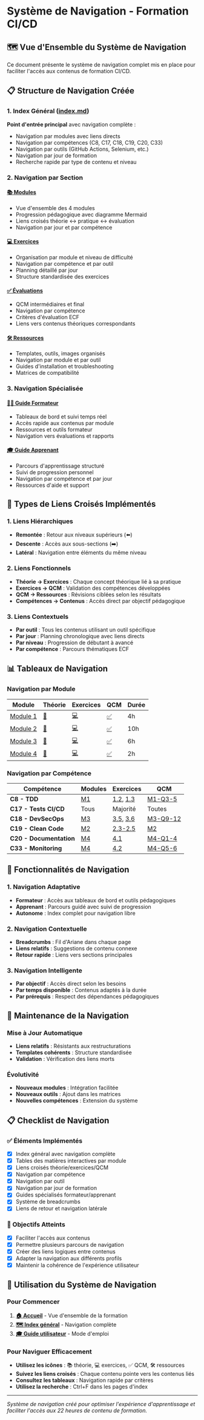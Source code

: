 # Système de Navigation - Formation CI/CD

## 🗺️ Vue d'Ensemble du Système de Navigation

Ce document présente le système de navigation complet mis en place pour faciliter l'accès aux contenus de formation CI/CD.

## 📋 Structure de Navigation Créée

### 1. Index Général ([index.md](index.md))
**Point d'entrée principal** avec navigation complète :
- Navigation par modules avec liens directs
- Navigation par compétences (C8, C17, C18, C19, C20, C33)
- Navigation par outils (GitHub Actions, Selenium, etc.)
- Navigation par jour de formation
- Recherche rapide par type de contenu et niveau

### 2. Navigation par Section

#### [📚 Modules](modules/README.md)
- Vue d'ensemble des 4 modules
- Progression pédagogique avec diagramme Mermaid
- Liens croisés théorie ↔ pratique ↔ évaluation
- Navigation par jour et par compétence

#### [💻 Exercices](exercices/README.md)
- Organisation par module et niveau de difficulté
- Navigation par compétence et par outil
- Planning détaillé par jour
- Structure standardisée des exercices

#### [✅ Évaluations](evaluations/README.md)
- QCM intermédiaires et final
- Navigation par compétence
- Critères d'évaluation ECF
- Liens vers contenus théoriques correspondants

#### [🛠️ Ressources](ressources/README.md)
- Templates, outils, images organisés
- Navigation par module et par outil
- Guides d'installation et troubleshooting
- Matrices de compatibilité

### 3. Navigation Spécialisée

#### [👨‍🏫 Guide Formateur](guides/guide-formateur.md)
- Tableaux de bord et suivi temps réel
- Accès rapide aux contenus par module
- Ressources et outils formateur
- Navigation vers évaluations et rapports

#### [🎓 Guide Apprenant](guides/guide-apprenant.md)
- Parcours d'apprentissage structuré
- Suivi de progression personnel
- Navigation par compétence et par jour
- Ressources d'aide et support

## 🔗 Types de Liens Croisés Implémentés

### 1. Liens Hiérarchiques
- **Remontée** : Retour aux niveaux supérieurs (⬅️)
- **Descente** : Accès aux sous-sections (➡️)
- **Latéral** : Navigation entre éléments du même niveau

### 2. Liens Fonctionnels
- **Théorie → Exercices** : Chaque concept théorique lié à sa pratique
- **Exercices → QCM** : Validation des compétences développées
- **QCM → Ressources** : Révisions ciblées selon les résultats
- **Compétences → Contenus** : Accès direct par objectif pédagogique

### 3. Liens Contextuels
- **Par outil** : Tous les contenus utilisant un outil spécifique
- **Par jour** : Planning chronologique avec liens directs
- **Par niveau** : Progression de débutant à avancé
- **Par compétence** : Parcours thématiques ECF

## 📊 Tableaux de Navigation

### Navigation par Module
| Module | Théorie | Exercices | QCM | Durée |
|--------|---------|-----------|-----|-------|
| [Module 1](modules/module-1-fondamentaux/README.md) | [📖](modules/module-1-fondamentaux/support-theorique.md) | [💻](exercices/module-1/README.md) | [✅](evaluations/qcm-intermediaires/module-1-qcm.md) | 4h |
| [Module 2](modules/module-2-ia-tests/README.md) | [📖](modules/module-2-ia-tests/support-theorique.md) | [💻](exercices/module-2/README.md) | [✅](evaluations/qcm-intermediaires/module-2-qcm.md) | 10h |
| [Module 3](modules/module-3-tests-fonctionnels/README.md) | [📖](modules/module-3-tests-fonctionnels/support-theorique.md) | [💻](exercices/module-3/README.md) | [✅](evaluations/qcm-intermediaires/module-3-qcm.md) | 6h |
| [Module 4](modules/module-4-documentation/README.md) | [📖](modules/module-4-documentation/support-theorique.md) | [💻](exercices/module-4/README.md) | [✅](evaluations/qcm-intermediaires/module-4-qcm.md) | 2h |

### Navigation par Compétence
| Compétence | Modules | Exercices | QCM |
|------------|---------|-----------|-----|
| **C8 - TDD** | [M1](modules/module-1-fondamentaux/README.md) | [1.2](exercices/module-1/exercice-1-2.md), [1.3](exercices/module-1/exercice-1-3.md) | [M1-Q3-5](evaluations/qcm-intermediaires/module-1-qcm.md) |
| **C17 - Tests CI/CD** | Tous | Majorité | Toutes |
| **C18 - DevSecOps** | [M3](modules/module-3-tests-fonctionnels/README.md) | [3.5](exercices/module-3/exercice-3-5.md), [3.6](exercices/module-3/exercice-3-6.md) | [M3-Q9-12](evaluations/qcm-intermediaires/module-3-qcm.md) |
| **C19 - Clean Code** | [M2](modules/module-2-ia-tests/README.md) | [2.3-2.5](exercices/module-2/README.md) | [M2](evaluations/qcm-intermediaires/module-2-qcm.md) |
| **C20 - Documentation** | [M4](modules/module-4-documentation/README.md) | [4.1](exercices/module-4/exercice-4-1.md) | [M4-Q1-4](evaluations/qcm-intermediaires/module-4-qcm.md) |
| **C33 - Monitoring** | [M4](modules/module-4-documentation/README.md) | [4.2](exercices/module-4/exercice-4-2.md) | [M4-Q5-6](evaluations/qcm-intermediaires/module-4-qcm.md) |

## 🎯 Fonctionnalités de Navigation

### 1. Navigation Adaptative
- **Formateur** : Accès aux tableaux de bord et outils pédagogiques
- **Apprenant** : Parcours guidé avec suivi de progression
- **Autonome** : Index complet pour navigation libre

### 2. Navigation Contextuelle
- **Breadcrumbs** : Fil d'Ariane dans chaque page
- **Liens relatifs** : Suggestions de contenu connexe
- **Retour rapide** : Liens vers sections principales

### 3. Navigation Intelligente
- **Par objectif** : Accès direct selon les besoins
- **Par temps disponible** : Contenus adaptés à la durée
- **Par prérequis** : Respect des dépendances pédagogiques

## 🔧 Maintenance de la Navigation

### Mise à Jour Automatique
- **Liens relatifs** : Résistants aux restructurations
- **Templates cohérents** : Structure standardisée
- **Validation** : Vérification des liens morts

### Évolutivité
- **Nouveaux modules** : Intégration facilitée
- **Nouveaux outils** : Ajout dans les matrices
- **Nouvelles compétences** : Extension du système

## 📋 Checklist de Navigation

### ✅ Éléments Implémentés
- [x] Index général avec navigation complète
- [x] Tables des matières interactives par module
- [x] Liens croisés théorie/exercices/QCM
- [x] Navigation par compétence
- [x] Navigation par outil
- [x] Navigation par jour de formation
- [x] Guides spécialisés formateur/apprenant
- [x] Système de breadcrumbs
- [x] Liens de retour et navigation latérale

### 🎯 Objectifs Atteints
- [x] Faciliter l'accès aux contenus
- [x] Permettre plusieurs parcours de navigation
- [x] Créer des liens logiques entre contenus
- [x] Adapter la navigation aux différents profils
- [x] Maintenir la cohérence de l'expérience utilisateur

## 🧭 Utilisation du Système de Navigation

### Pour Commencer
1. **[🏠 Accueil](README.md)** - Vue d'ensemble de la formation
2. **[🗺️ Index général](index.md)** - Navigation complète
3. **[🎓 Guide utilisateur](guides/guide-apprenant.md)** - Mode d'emploi

### Pour Naviguer Efficacement
- **Utilisez les icônes** : 📚 théorie, 💻 exercices, ✅ QCM, 🛠️ ressources
- **Suivez les liens croisés** : Chaque contenu pointe vers les contenus liés
- **Consultez les tableaux** : Navigation rapide par critères
- **Utilisez la recherche** : Ctrl+F dans les pages d'index

---

*Système de navigation créé pour optimiser l'expérience d'apprentissage et faciliter l'accès aux 22 heures de contenu de formation.*